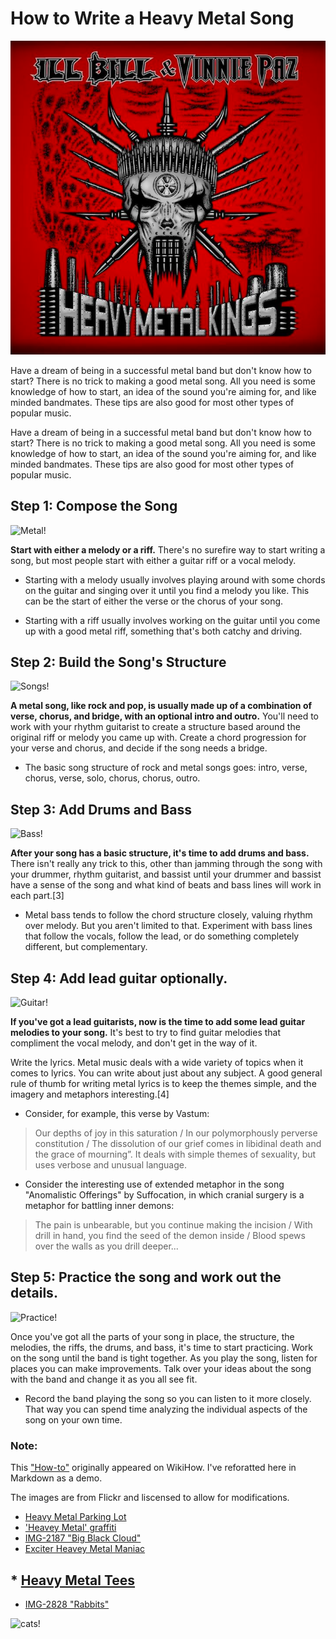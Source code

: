 # How to Write a Heavy Metal Song

![Metal dudes.](https://github.com/Yun0613/mini-projects-sandbox/blob/master/images/Screen%20Shot%202020-01-15%20at%2015.49.17.png)

Have a dream of being in a successful metal band but don't know how to start? There is no trick to making a good metal song. All you need is some knowledge of how to start, an idea of the sound you're aiming for, and like minded bandmates. These tips are also good for most other types of popular music. 

Have a dream of being in a successful metal band but don't know how to start? There is no trick to making a good metal song. All you need is some knowledge of how to start, an idea of the sound you're aiming for, and like minded bandmates. These tips are also good for most other types of popular music. 

## Step 1: Compose the Song

![Metal!](https://github.com/jloan/mini-projects-sandbox/blob/master/e235/heavy-metal/1.jpg)

**Start with either a melody or a riff.** There's no surefire way to start writing a song, but most people start with either a guitar riff or a vocal melody. 

* Starting with a melody usually involves playing around with some chords on the guitar and singing over it until you find a melody you like. This can be the start of either the verse or the chorus of your song.

* Starting with a riff usually involves working on the guitar until you come up with a good metal riff, something that's both catchy and driving.


## Step 2: Build the Song's Structure

![Songs!](https://github.com/jloan/mini-projects-sandbox/blob/master/e235/heavy-metal/6.jpg)

**A metal song, like rock and pop, is usually made up of a combination of verse, chorus, and bridge, with an optional intro and outro.** You'll need to work with your rhythm guitarist to create a structure based around the original riff or melody you came up with. Create a chord progression for your verse and chorus, and decide if the song needs a bridge.

* The basic song structure of rock and metal songs goes: intro, verse, chorus, verse, solo, chorus, chorus, outro.


## Step 3: Add Drums and Bass

![Bass!](https://img.discogs.com/PDCEMsKh8K06O3hrq1DEcwEj1po=/600x923/smart/filters:strip_icc():format(jpeg):mode_rgb():quality(90)/discogs-images/A-77192-1560366356-9261.jpeg.jpg)

**After your song has a basic structure, it's time to add drums and bass.** There isn't really any trick to this, other than jamming through the song with your drummer, rhythm guitarist, and bassist until your drummer and bassist have a sense of the song and what kind of beats and bass lines will work in each part.[3]

* Metal bass tends to follow the chord structure closely, valuing rhythm over melody. But you aren't limited to that. Experiment with bass lines that follow the vocals, follow the lead, or do something completely different, but complementary.

## Step 4: Add lead guitar optionally. 

![Guitar!](https://github.com/jloan/mini-projects-sandbox/blob/master/e235/heavy-metal/4.jpg)

**If you've got a lead guitarists, now is the time to add some lead guitar melodies to your song.** It's best to try to find guitar melodies that compliment the vocal melody, and don't get in the way of it. 

 Write the lyrics. Metal music deals with a wide variety of topics when it comes to lyrics. You can write about just about any subject. A good general rule of thumb for writing metal lyrics is to keep the themes simple, and the imagery and metaphors interesting.[4]

* Consider, for example, this verse by Vastum: 

>Our depths of joy in this saturation / In our polymorphously perverse constitution / The dissolution of our grief comes in libidinal death and the grace of mourning”. It deals with simple themes of sexuality, but uses verbose and unusual language.

* Consider the interesting use of extended metaphor in the song "Anomalistic Offerings" by Suffocation, in which cranial surgery is a metaphor for battling inner demons:

>The pain is unbearable, but you continue making the incision / With drill in hand, you find the seed of the demon inside / Blood spews over the walls as you drill deeper... 

## Step 5: Practice the song and work out the details. 

![Practice!](https://github.com/jloan/mini-projects-sandbox/blob/master/e235/heavy-metal/3.jpg)

Once you've got all the parts of your song in place, the structure, the melodies, the riffs, the drums, and bass, it's time to start practicing. Work on the song until the band is tight together. As you play the song, listen for places you can make improvements. Talk over your ideas about the song with the band and change it as you all see fit.

* Record the band playing the song so you can listen to it more closely. That way you can spend time analyzing the individual aspects of the song on your own time.

### Note: 

This ["How-to"](https://www.wikihow.com/Write-a-Metal-Song) originally appeared on WikiHow. I've reforatted here in Markdown as a demo.

The images are from Flickr and liscensed to allow for modifications. 

* [Heavy Metal Parking Lot](https://www.flickr.com/photos/revrev/6131091773/in/faves-142161312@N05/)
* ['Heavey Metal' graffiti](https://www.flickr.com/photos/duncan/27081425793/in/faves-142161312@N05/)
* [IMG-2187 "Big Black Cloud"](https://www.flickr.com/photos/driveangry3d/20625977036/in/faves-142161312@N05/)
* [Exciter Heavey Metal Maniac](https://www.flickr.com/photos/digimeister/16127402785/in/photolist-qz89YH-qhza9h-qhH8GF-eSwm-Hg6oon-tA6pQr-h5B5eK-32Vxhr-2atvhUj-nUGQM6-2hrwQ1v-h5B3aV-DZ7ji1-9Ru4p8-agNPQK-49V1Pr-2dDSrZY-VSpL78-Cnx2HA-J1Xb-h5B3qp-h5B4KZ-h5BbAd-FFBXjM-h5CmQB-HGhj5i-gNQKVr-h5Bp73-h5BdSs-h5BqPm-aF5PJ2-hpE6y-7cgNB1-h5B3UR-24M4Kou-AKrf5-h5BcMG-2cVhDNs-h5Co9t-7Uyp22-c1xkx-h5B4xV-h5CoKt-h5CnXX-MWHsU-nRjCs-2hQLAbf-2hQ3Gdt-2hPPKZs-2hPy6sY)
## * [Heavy Metal Tees](https://www.flickr.com/photos/99817314@N04/14379918487/in/faves-142161312@N05/)
* [IMG-2828 "Rabbits"](https://www.flickr.com/photos/99817314@N04/14379918487/in/faves-142161312@N05/)





![cats!](https://img.webmd.com/dtmcms/live/webmd/consumer_assets/site_images/article_thumbnails/reference_guide/cats_and_excessive_meowing_ref_guide/1800x1200_cats_and_excessive_meowing_ref_guide.jpg)


